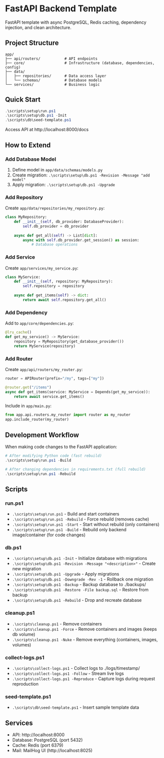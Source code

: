 # FastAPI Backend Template

FastAPI template with async PostgreSQL, Redis caching, dependency injection, and clean architecture.

## Project Structure

```
app/
├── api/routers/           # API endpoints
├── core/                  # Infrastructure (database, dependencies, config)
├── data/
│   ├── repositories/      # Data access layer
│   └── schemas/           # Database models
└── services/              # Business logic
```

## Quick Start

```powershell
.\scripts\setup\run.ps1
.\scripts\setup\db.ps1 -Init
.\scripts\db\seed-template.ps1
```

Access API at http://localhost:8000/docs

## How to Extend

### Add Database Model
1. Define model in `app/data/schemas/models.py`
2. Create migration: `.\scripts\setup\db.ps1 -Revision -Message "add model"`
3. Apply migration: `.\scripts\setup\db.ps1 -Upgrade`

### Add Repository
Create `app/data/repositories/my_repository.py`:
```python
class MyRepository:
    def __init__(self, db_provider: DatabaseProvider):
        self.db_provider = db_provider
    
    async def get_all(self) -> List[dict]:
        async with self.db_provider.get_session() as session:
            # Database operations
```

### Add Service
Create `app/services/my_service.py`:
```python
class MyService:
    def __init__(self, repository: MyRepository):
        self.repository = repository
    
    async def get_items(self) -> dict:
        return await self.repository.get_all()
```

### Add Dependency
Add to `app/core/dependencies.py`:
```python
@lru_cache()
def get_my_service() -> MyService:
    repository = MyRepository(get_database_provider())
    return MyService(repository)
```

### Add Router
Create `app/api/routers/my_router.py`:
```python
router = APIRouter(prefix="/my", tags=["my"])

@router.get("/items")
async def get_items(service: MyService = Depends(get_my_service)):
    return await service.get_items()
```

Include in `app/main.py`:
```python
from app.api.routers.my_router import router as my_router
app.include_router(my_router)
```

## Development Workflow

When making code changes to the FastAPI application:
```powershell
# After modifying Python code (fast rebuild)
.\scripts\setup\run.ps1 -Build

# After changing dependencies in requirements.txt (full rebuild)
.\scripts\setup\run.ps1 -Rebuild
```

## Scripts

### run.ps1
- `.\scripts\setup\run.ps1` - Build and start containers
- `.\scripts\setup\run.ps1 -Rebuild` - Force rebuild (removes cache)
- `.\scripts\setup\run.ps1 -Start` - Start without rebuild (only containers)
- `.\scripts\setup\run.ps1 -Build` - Rebuild only backend image/container (for code changes)

### db.ps1
- `.\scripts\setup\db.ps1 -Init` - Initialize database with migrations
- `.\scripts\setup\db.ps1 -Revision -Message "<description>"` - Create new migration
- `.\scripts\setup\db.ps1 -Upgrade` - Apply migrations
- `.\scripts\setup\db.ps1 -Downgrade -Rev -1` - Rollback one migration
- `.\scripts\setup\db.ps1 -Backup` - Backup database to ./backups/
- `.\scripts\setup\db.ps1 -Restore -File backup.sql` - Restore from backup
- `.\scripts\setup\db.ps1 -Rebuild` - Drop and recreate database

### cleanup.ps1
- `.\scripts\cleanup.ps1` - Remove containers
- `.\scripts\cleanup.ps1 -Force` - Remove containers and images (keeps db volume)
- `.\scripts\cleanup.ps1 -Nuke` - Remove everything (containers, images, volumes)

### collect-logs.ps1
- `.\scripts\collect-logs.ps1` - Collect logs to ./logs/timestamp/
- `.\scripts\collect-logs.ps1 -Follow` - Stream live logs
- `.\scripts\collect-logs.ps1 -Reproduce` - Capture logs during request reproduction

### seed-template.ps1
- `.\scripts\db\seed-template.ps1` - Insert sample template data

## Services
- API: http://localhost:8000
- Database: PostgreSQL (port 5432)
- Cache: Redis (port 6379)
- Mail: MailHog UI (http://localhost:8025)

